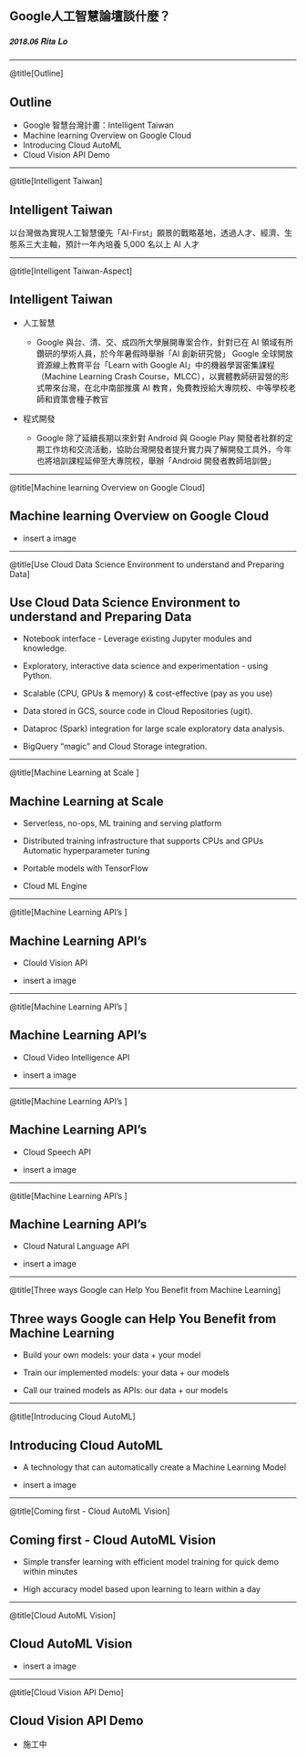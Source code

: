 ## Google人工智慧論壇談什麼？
##### <span style="font-family:Helvetica Neue; font-weight:bold">2018.06 Rita Lo</span>

---
@title[Outline]

## Outline
* Google 智慧台灣計畫：Intelligent Taiwan
* Machine learning Overview on Google Cloud
* Introducing Cloud AutoML
* Cloud Vision API Demo

---
@title[Intelligent Taiwan]

## Intelligent Taiwan
以台灣做為實現人工智慧優先「AI-First」願景的戰略基地，透過人才、經濟、生態系三大主軸，預計一年內培養 5,000 名以上 AI 人才

---
@title[Intelligent Taiwan-Aspect]

## Intelligent Taiwan

* 人工智慧
    * Google 與台、清、交、成四所大學展開專案合作，針對已在 AI 領域有所鑽研的學術人員，於今年暑假時舉辦「AI 創新研究營」
Google 全球開放資源線上教育平台「Learn with Google AI」中的機器學習密集課程（Machine Learning Crash Course，MLCC），以實體教師研習營的形式帶來台灣，在北中南部推廣 AI 教育，免費教授給大專院校、中等學校老師和資策會種子教官

* 程式開發
    * Google 除了延續長期以來針對 Android 與 Google Play 開發者社群的定期工作坊和交流活動，協助台灣開發者提升實力與了解開發工具外，今年也將培訓課程延伸至大專院校，舉辦「Android 開發者教師培訓營」

---
@title[Machine learning Overview on Google Cloud]

## Machine learning Overview on Google Cloud

* insert a image

---
@title[Use Cloud Data Science Environment to understand and Preparing Data]

## Use Cloud Data Science Environment to understand and Preparing Data

* Notebook interface - Leverage existing Jupyter modules and knowledge. 

* Exploratory, interactive data science and experimentation - using Python.

* Scalable (CPU, GPUs & memory) & cost-effective (pay as you use) 

* Data stored in GCS, source code in Cloud Repositories (ugit). 

* Dataproc (Spark) integration for large scale exploratory data analysis. 

* BigQuery “magic” and Cloud Storage integration. 

---
@title[Machine Learning at Scale ]

## Machine Learning at Scale
 
* Serverless, no-ops, ML training and serving platform 

* Distributed training infrastructure that supports CPUs and GPUs Automatic hyperparameter tuning 

* Portable models with TensorFlow 

* Cloud ML Engine 

---
@title[Machine Learning API’s ]

## Machine Learning API’s
 
* Clould Vision API

* insert a image

---
@title[Machine Learning API’s ]

## Machine Learning API’s 

* Cloud Video Intelligence API 

* insert a image

---
@title[Machine Learning API’s ]

## Machine Learning API’s 

* Cloud Speech API 

* insert a image

---
@title[Machine Learning API’s ]

## Machine Learning API’s 

* Cloud Natural Language API

* insert a image

---
@title[Three ways Google can Help You Benefit from Machine Learning]

## Three ways Google can Help You Benefit from Machine Learning

* Build your own models: your data + your model 

* Train our implemented models: your data + our models 

* Call our trained models as APIs: our data + our models 

---
@title[Introducing Cloud AutoML]

## Introducing Cloud AutoML

* A technology that can automatically create a Machine Learning Model 

* insert a image

---
@title[Coming first - Cloud AutoML Vision]

## Coming first - Cloud AutoML Vision

* Simple transfer learning with efficient model training for quick demo within minutes 

* High accuracy model based upon learning to learn within a day 

---
@title[Cloud AutoML  Vision]

## Cloud AutoML Vision

* insert a image

---
@title[Cloud Vision API Demo]

## Cloud Vision API Demo

* 施工中

